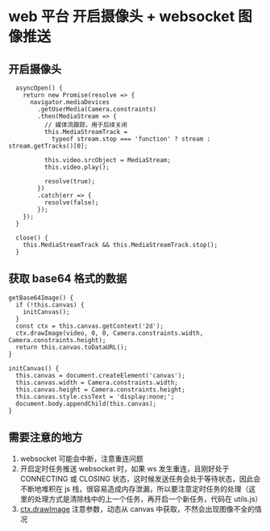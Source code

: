 # web 平台 开启摄像头 + websocket 图像推送

## 开启摄像头

```
  asyncOpen() {
    return new Promise(resolve => {
      navigator.mediaDevices
        .getUserMedia(Camera.constraints)
        .then(MediaStream => {
          // 媒体流跟踪，用于后续关闭
          this.MediaStreamTrack =
            typeof stream.stop === 'function' ? stream : stream.getTracks()[0];

          this.video.srcObject = MediaStream;
          this.video.play();

          resolve(true);
        })
        .catch(err => {
          resolve(false);
        });
    });
  }

  close() {
    this.MediaStreamTrack && this.MediaStreamTrack.stop();
  }
```

## 获取 base64 格式的数据

```
getBase64Image() {
  if (!this.canvas) {
    initCanvas();
  }
  const ctx = this.canvas.getContext('2d');
  ctx.drawImage(video, 0, 0, Camera.constraints.width, Camera.constraints.height);
  return this.canvas.toDataURL();
}

initCanvas() {
  this.canvas = document.createElement('canvas');
  this.canvas.width = Camera.constraints.width;
  this.canvas.height = Camera.constraints.height;
  this.canvas.style.cssText = 'display:none;';
  document.body.appendChild(this.canvas);
}
```

## 需要注意的地方

1. websocket 可能会中断，注意重连问题
2. 开启定时任务推送 websocket 时，如果 ws 发生重连，且刚好处于 CONNECTING 或 CLOSING 状态，这时候发送任务会处于等待状态，因此会不断地堆积在 js 栈，很容易造成内存泄漏，所以要注意定时任务的处理（这里的处理方式是清除栈中的上一个任务，再开启一个新任务，代码在 utils.js）
3. [ctx.drawImage](https://developer.mozilla.org/zh-CN/docs/Web/API/CanvasRenderingContext2D/drawImage) 注意参数，动态从 canvas 中获取，不然会出现图像不全的情况
